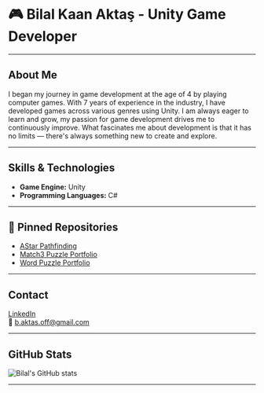 # 🎮 Bilal Kaan Aktaş - Unity Game Developer

---

## About Me

 I began my journey in game development at the age of 4 by playing
 computer games. With 7 years of experience in the industry, I have
 developed games across various genres using Unity. I am always
 eager to learn and grow, my passion for game development drives
 me to continuously improve. What fascinates me about development
 is that it has no limits — there's always something new to create and
 explore.

---

## Skills & Technologies

- **Game Engine:** Unity  
- **Programming Languages:** C#  

---

## 📌 Pinned Repositories

- [AStar Pathfinding](https://github.com/BilalAktas/AStar-Pathfinding)  
- [Match3 Puzzle Portfolio](https://github.com/BilalAktas/Match3-Puzzle-Portfolio)  
- [Word Puzzle Portfolio](https://github.com/BilalAktas/Word-Puzzle-Portfolio)  

---

## Contact

[LinkedIn](https://www.linkedin.com/in/bilal-aktas/)  
📧 b.aktas.off@gmail.com  

---

## GitHub Stats

![Bilal's GitHub stats](https://github-readme-stats.vercel.app/api?username=BilalAktas&show_icons=true&theme=dark)  

---
